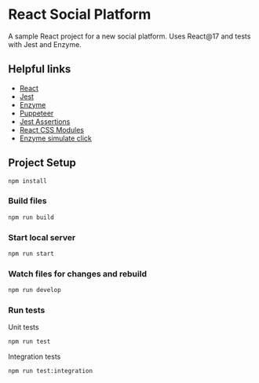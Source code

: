 # React Social Platform

A sample React project for a new social platform. Uses React@17 and tests with Jest and Enzyme.

## Helpful links

- [React](https://reactjs.org/)
- [Jest](https://jestjs.io/)
- [Enzyme](https://enzymejs.github.io/enzyme/)
- [Puppeteer](https://pptr.dev/)
- [Jest Assertions](https://jestjs.io/docs/expect)
- [React CSS Modules](https://medium.com/@ralph1786/using-css-modules-in-react-app-c2079eadbb87)
- [Enzyme simulate click](https://enzymejs.github.io/enzyme/docs/api/ReactWrapper/simulate.html)

## Project Setup

```sh
npm install
```

### Build files

```sh
npm run build
```

### Start local server

```sh
npm run start
```

### Watch files for changes and rebuild

```sh
npm run develop
```

### Run tests

Unit tests

```sh
npm run test
```

Integration tests

```sh
npm run test:integration
```